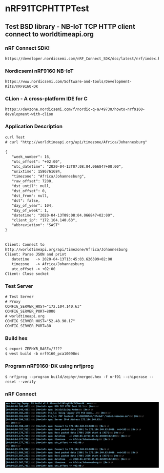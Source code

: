 # nRF91TCPHTTPTest

## Test BSD library - NB-IoT TCP HTTP client connect to worldtimeapi.org

### nRF Connect SDK!
    https://developer.nordicsemi.com/nRF_Connect_SDK/doc/latest/nrf/index.html

### Nordicsemi nRF9160 NB-IoT 
    https://www.nordicsemi.com/Software-and-tools/Development-Kits/nRF9160-DK

### CLion - A cross-platform IDE for C
    https://devzone.nordicsemi.com/f/nordic-q-a/49730/howto-nrf9160-development-with-clion

### Application Description
    curl Test 
    # curl "http://worldtimeapi.org/api/timezone/Africa/Johannesburg"

    {
       "week_number": 16,
       "utc_offset": "+02:00",
       "utc_datetime": "2020-04-13T07:08:04.066847+00:00",
       "unixtime": 1586761684,
       "timezone": "Africa/Johannesburg",
       "raw_offset": 7200,
       "dst_until": null,
       "dst_offset": 0,
       "dst_from": null,
       "dst": false,
       "day_of_year": 104,
       "day_of_week": 1,
       "datetime": "2020-04-13T09:08:04.066847+02:00",
       "client_ip": "172.104.140.63",
       "abbreviation": "SAST"
    }


    Client: Connect to http://worldtimeapi.org/api/timezone/Africa/Johannesburg
    Client: Parse JSON and print  
       datetime   -> 2020-04-13T13:45:03.626399+02:00
       timezone   -> Africa/Johannesburg
       utc_offset -> +02:00
    Client: Close socket

### Test Server 
    # Test Server
    # Proxy
    CONFIG_SERVER_HOST="172.104.140.63"
    CONFIG_SERVER_PORT=8000
    # worldtimeapi.org
    CONFIG_SERVER_HOST="52.48.90.17"
    CONFIG_SERVER_PORT=80

### Build hex 
    $ export ZEPHYR_BASE=/????
    $ west build -b nrf9160_pca10090ns

### Program nRF9160-DK using nrfjprog
    $ nrfjprog --program build/zephyr/merged.hex -f nrf91 --chiperase --reset --verify


### nRF Connect
![alt text](https://raw.githubusercontent.com/FrancisSieberhagen/nRF91TCPHTTPTest/master/images/nRFConnect.jpg)
